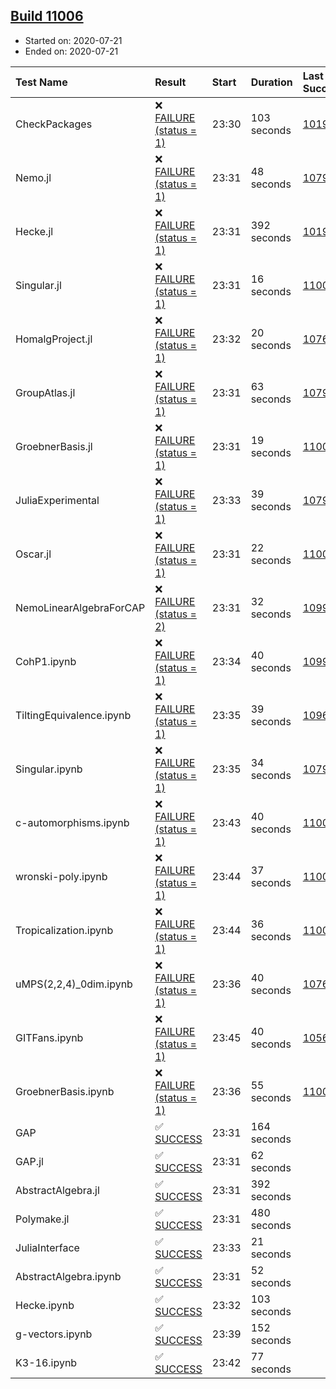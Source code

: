 ## [Build 11006](https://oscarci.mathematik.uni-kl.de/job/oscar/11006/)

* Started on: 2020-07-21
* Ended on: 2020-07-21

| Test Name    | Result | Start | Duration | Last Success | First Failure |
|:-------------|:-------|:------|:---------|:-------------|:--------------|
| CheckPackages | ❌ [FAILURE (status = 1)](https://oscarci.mathematik.uni-kl.de/job/oscar/11006/artifact/logs/build-11006/CheckPackages.log) | 23:30 | 103 seconds | [10197](https://oscarci.mathematik.uni-kl.de/job/oscar/10197/) | [10198](https://oscarci.mathematik.uni-kl.de/job/oscar/10198/) |
| Nemo.jl | ❌ [FAILURE (status = 1)](https://oscarci.mathematik.uni-kl.de/job/oscar/11006/artifact/logs/build-11006/Nemo.jl.log) | 23:31 | 48 seconds | [10790](https://oscarci.mathematik.uni-kl.de/job/oscar/10790/) | [10791](https://oscarci.mathematik.uni-kl.de/job/oscar/10791/) |
| Hecke.jl | ❌ [FAILURE (status = 1)](https://oscarci.mathematik.uni-kl.de/job/oscar/11006/artifact/logs/build-11006/Hecke.jl.log) | 23:31 | 392 seconds | [10197](https://oscarci.mathematik.uni-kl.de/job/oscar/10197/) | [10198](https://oscarci.mathematik.uni-kl.de/job/oscar/10198/) |
| Singular.jl | ❌ [FAILURE (status = 1)](https://oscarci.mathematik.uni-kl.de/job/oscar/11006/artifact/logs/build-11006/Singular.jl.log) | 23:31 | 16 seconds | [11005](https://oscarci.mathematik.uni-kl.de/job/oscar/11005/) | [11006](https://oscarci.mathematik.uni-kl.de/job/oscar/11006/) |
| HomalgProject.jl | ❌ [FAILURE (status = 1)](https://oscarci.mathematik.uni-kl.de/job/oscar/11006/artifact/logs/build-11006/HomalgProject.jl.log) | 23:32 | 20 seconds | [10765](https://oscarci.mathematik.uni-kl.de/job/oscar/10765/) | [10766](https://oscarci.mathematik.uni-kl.de/job/oscar/10766/) |
| GroupAtlas.jl | ❌ [FAILURE (status = 1)](https://oscarci.mathematik.uni-kl.de/job/oscar/11006/artifact/logs/build-11006/GroupAtlas.jl.log) | 23:31 | 63 seconds | [10790](https://oscarci.mathematik.uni-kl.de/job/oscar/10790/) | [10791](https://oscarci.mathematik.uni-kl.de/job/oscar/10791/) |
| GroebnerBasis.jl | ❌ [FAILURE (status = 1)](https://oscarci.mathematik.uni-kl.de/job/oscar/11006/artifact/logs/build-11006/GroebnerBasis.jl.log) | 23:31 | 19 seconds | [11005](https://oscarci.mathematik.uni-kl.de/job/oscar/11005/) | [11006](https://oscarci.mathematik.uni-kl.de/job/oscar/11006/) |
| JuliaExperimental | ❌ [FAILURE (status = 1)](https://oscarci.mathematik.uni-kl.de/job/oscar/11006/artifact/logs/build-11006/JuliaExperimental.log) | 23:33 | 39 seconds | [10790](https://oscarci.mathematik.uni-kl.de/job/oscar/10790/) | [10791](https://oscarci.mathematik.uni-kl.de/job/oscar/10791/) |
| Oscar.jl | ❌ [FAILURE (status = 1)](https://oscarci.mathematik.uni-kl.de/job/oscar/11006/artifact/logs/build-11006/Oscar.jl.log) | 23:31 | 22 seconds | [11005](https://oscarci.mathematik.uni-kl.de/job/oscar/11005/) | [11006](https://oscarci.mathematik.uni-kl.de/job/oscar/11006/) |
| NemoLinearAlgebraForCAP | ❌ [FAILURE (status = 2)](https://oscarci.mathematik.uni-kl.de/job/oscar/11006/artifact/logs/build-11006/NemoLinearAlgebraForCAP.log) | 23:31 | 32 seconds | [10999](https://oscarci.mathematik.uni-kl.de/job/oscar/10999/) | [11000](https://oscarci.mathematik.uni-kl.de/job/oscar/11000/) |
| CohP1.ipynb | ❌ [FAILURE (status = 1)](https://oscarci.mathematik.uni-kl.de/job/oscar/11006/artifact/logs/build-11006/CohP1.ipynb.log) | 23:34 | 40 seconds | [10999](https://oscarci.mathematik.uni-kl.de/job/oscar/10999/) | [11000](https://oscarci.mathematik.uni-kl.de/job/oscar/11000/) |
| TiltingEquivalence.ipynb | ❌ [FAILURE (status = 1)](https://oscarci.mathematik.uni-kl.de/job/oscar/11006/artifact/logs/build-11006/TiltingEquivalence.ipynb.log) | 23:35 | 39 seconds | [10962](https://oscarci.mathematik.uni-kl.de/job/oscar/10962/) | [10963](https://oscarci.mathematik.uni-kl.de/job/oscar/10963/) |
| Singular.ipynb | ❌ [FAILURE (status = 1)](https://oscarci.mathematik.uni-kl.de/job/oscar/11006/artifact/logs/build-11006/Singular.ipynb.log) | 23:35 | 34 seconds | [10790](https://oscarci.mathematik.uni-kl.de/job/oscar/10790/) | [10791](https://oscarci.mathematik.uni-kl.de/job/oscar/10791/) |
| c-automorphisms.ipynb | ❌ [FAILURE (status = 1)](https://oscarci.mathematik.uni-kl.de/job/oscar/11006/artifact/logs/build-11006/c-automorphisms.ipynb.log) | 23:43 | 40 seconds | [11005](https://oscarci.mathematik.uni-kl.de/job/oscar/11005/) | [11006](https://oscarci.mathematik.uni-kl.de/job/oscar/11006/) |
| wronski-poly.ipynb | ❌ [FAILURE (status = 1)](https://oscarci.mathematik.uni-kl.de/job/oscar/11006/artifact/logs/build-11006/wronski-poly.ipynb.log) | 23:44 | 37 seconds | [11005](https://oscarci.mathematik.uni-kl.de/job/oscar/11005/) | [11006](https://oscarci.mathematik.uni-kl.de/job/oscar/11006/) |
| Tropicalization.ipynb | ❌ [FAILURE (status = 1)](https://oscarci.mathematik.uni-kl.de/job/oscar/11006/artifact/logs/build-11006/Tropicalization.ipynb.log) | 23:44 | 36 seconds | [11005](https://oscarci.mathematik.uni-kl.de/job/oscar/11005/) | [11006](https://oscarci.mathematik.uni-kl.de/job/oscar/11006/) |
| uMPS(2,2,4)_0dim.ipynb | ❌ [FAILURE (status = 1)](https://oscarci.mathematik.uni-kl.de/job/oscar/11006/artifact/logs/build-11006/uMPS-2-2-4-_0dim.ipynb.log) | 23:36 | 40 seconds | [10765](https://oscarci.mathematik.uni-kl.de/job/oscar/10765/) | [10766](https://oscarci.mathematik.uni-kl.de/job/oscar/10766/) |
| GITFans.ipynb | ❌ [FAILURE (status = 1)](https://oscarci.mathematik.uni-kl.de/job/oscar/11006/artifact/logs/build-11006/GITFans.ipynb.log) | 23:45 | 40 seconds | [10566](https://oscarci.mathematik.uni-kl.de/job/oscar/10566/) | [10567](https://oscarci.mathematik.uni-kl.de/job/oscar/10567/) |
| GroebnerBasis.ipynb | ❌ [FAILURE (status = 1)](https://oscarci.mathematik.uni-kl.de/job/oscar/11006/artifact/logs/build-11006/GroebnerBasis.ipynb.log) | 23:36 | 55 seconds | [11005](https://oscarci.mathematik.uni-kl.de/job/oscar/11005/) | [11006](https://oscarci.mathematik.uni-kl.de/job/oscar/11006/) |
| GAP | ✅ [SUCCESS](https://oscarci.mathematik.uni-kl.de/job/oscar/11006/artifact/logs/build-11006/GAP.log) | 23:31 | 164 seconds |  |  |
| GAP.jl | ✅ [SUCCESS](https://oscarci.mathematik.uni-kl.de/job/oscar/11006/artifact/logs/build-11006/GAP.jl.log) | 23:31 | 62 seconds |  |  |
| AbstractAlgebra.jl | ✅ [SUCCESS](https://oscarci.mathematik.uni-kl.de/job/oscar/11006/artifact/logs/build-11006/AbstractAlgebra.jl.log) | 23:31 | 392 seconds |  |  |
| Polymake.jl | ✅ [SUCCESS](https://oscarci.mathematik.uni-kl.de/job/oscar/11006/artifact/logs/build-11006/Polymake.jl.log) | 23:31 | 480 seconds |  |  |
| JuliaInterface | ✅ [SUCCESS](https://oscarci.mathematik.uni-kl.de/job/oscar/11006/artifact/logs/build-11006/JuliaInterface.log) | 23:33 | 21 seconds |  |  |
| AbstractAlgebra.ipynb | ✅ [SUCCESS](https://oscarci.mathematik.uni-kl.de/job/oscar/11006/artifact/logs/build-11006/AbstractAlgebra.ipynb.log) | 23:31 | 52 seconds |  |  |
| Hecke.ipynb | ✅ [SUCCESS](https://oscarci.mathematik.uni-kl.de/job/oscar/11006/artifact/logs/build-11006/Hecke.ipynb.log) | 23:32 | 103 seconds |  |  |
| g-vectors.ipynb | ✅ [SUCCESS](https://oscarci.mathematik.uni-kl.de/job/oscar/11006/artifact/logs/build-11006/g-vectors.ipynb.log) | 23:39 | 152 seconds |  |  |
| K3-16.ipynb | ✅ [SUCCESS](https://oscarci.mathematik.uni-kl.de/job/oscar/11006/artifact/logs/build-11006/K3-16.ipynb.log) | 23:42 | 77 seconds |  |  |
